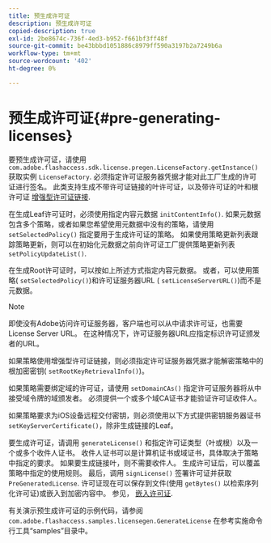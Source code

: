 ```yaml
---
title: 预生成许可证
description: 预生成许可证
copied-description: true
exl-id: 2be8674c-736f-4ed3-b952-f661bf3ff48f
source-git-commit: be43bbbd1051886c8979ff590a3197b2a7249b6a
workflow-type: tm+mt
source-wordcount: '402'
ht-degree: 0%

---
```


# 预生成许可证{#pre-generating-licenses}

要预生成许可证，请使用 `com.adobe.flashaccess.sdk.license.pregen.LicenseFactory.getInstance()` 获取实例 `LicenseFactory`. 必须指定许可证服务器凭据才能对此工厂生成的许可证进行签名。 此类支持生成不带许可证链接的叶许可证，以及带许可证的叶和根许可证 [增强型许可证链接](../../aaxs-protecting-content/content-introduction/content-usage-rules/content-other-policy-options/content-enhanced-license-chaining.md).

在生成Leaf许可证时，必须使用指定内容元数据 `initContentInfo()`. 如果元数据包含多个策略，或者如果您希望使用元数据中没有的策略，请使用 `setSelectedPolicy()` 指定要用于生成许可证的策略。 如果使用策略更新列表跟踪策略更新，则可以在初始化元数据之前向许可证工厂提供策略更新列表 `setPolicyUpdateList()`.

在生成Root许可证时，可以按如上所述方式指定内容元数据。 或者，可以使用策略( `setSelectedPolicy()`)和许可证服务器URL ( `setLicenseServerURL()`)而不是元数据。

>[!NOTE]
>
>即使没有Adobe访问许可证服务器，客户端也可以从中请求许可证，也需要License Server URL。 在这种情况下，许可证服务器URL应指定标识许可证颁发者的URL。

如果策略使用增强型许可证链接，则必须指定许可证服务器凭据才能解密策略中的根加密密钥( `setRootKeyRetrievalInfo()`)。

如果策略需要绑定域的许可证，请使用 `setDomainCAs()` 指定许可证服务器将从中接受域令牌的域颁发者。 必须提供一个或多个域CA证书才能验证许可证收件人。

如果策略要求为iOS设备远程交付密钥，则必须使用以下方式提供密钥服务器证书 `setKeyServerCertificate()`，除非生成链接的Leaf。

要生成许可证，请调用 `generateLicense()` 和指定许可证类型（叶或根）以及一个或多个收件人证书。 收件人证书可以是计算机证书或域证书，具体取决于策略中指定的要求。 如果要生成链接叶，则不需要收件人。 生成许可证后，可以覆盖策略中指定的使用规则。 最后，调用 `signLicense()` 签署许可证并获取 `PreGeneratedLicense`. 许可证现在可以保存到文件(使用 `getBytes()` 以检索序列化许可证)或嵌入到加密内容中。 参见， [嵌入许可证](../../aaxs-protecting-content/content-pre-generating-and-embedded-licenses/content-embedding-licenses.md).

有关演示预生成许可证的示例代码，请参阅 `com.adobe.flashaccess.samples.licensegen.GenerateLicense` 在参考实施命令行工具“samples”目录中。
